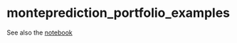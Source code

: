 # monteprediction_portfolio_examples

See also the [notebook](https://github.com/microprediction/monteprediction_portfolio_examples/blob/main/monte_portfolio_backtest.ipynb)

